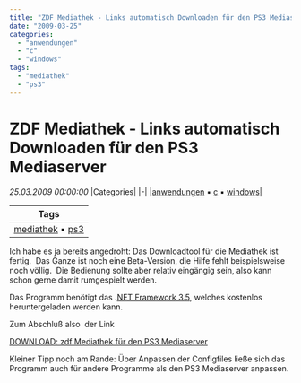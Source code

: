 ```yaml
---
title: "ZDF Mediathek - Links automatisch Downloaden für den PS3 Mediaserver"
date: "2009-03-25"
categories: 
  - "anwendungen"
  - "c"
  - "windows"
tags: 
  - "mediathek"
  - "ps3"
---
```

# ZDF Mediathek - Links automatisch Downloaden für den PS3 Mediaserver
_25.03.2009 00:00:00_
|Categories|
|-|
|[anwendungen](/dotnetwork/de/categories#anwendungen) :black_small_square: [c](/dotnetwork/de/categories#c) :black_small_square: [windows](/dotnetwork/de/categories#windows)|

|Tags|
|-|
|[mediathek](/dotnetwork/de/tags#mediathek) :black_small_square: [ps3](/dotnetwork/de/tags#ps3)|



Ich habe es ja bereits angedroht: Das Downloadtool für die Mediathek ist fertig.  Das Ganze ist noch eine Beta-Version, die Hilfe fehlt beispielsweise noch völlig.  Die Bedienung sollte aber relativ eingängig sein, also kann schon gerne damit rumgespielt werden.

Das Programm benötigt das .[NET Framework 3.5](http://www.microsoft.com/downloads/details.aspx?familyid=333325FD-AE52-4E35-B531-508D977D32A6&displaylang=de), welches kostenlos heruntergeladen werden kann.

Zum Abschluß also  der Link

[DOWNLOAD: zdf Mediathek für den PS3 Mediaserver](http://sourceforge.net/projects/ps3mediathek/files/)

Kleiner Tipp noch am Rande: Über Anpassen der Configfiles ließe sich das Programm auch für andere Programme als den PS3 Mediaserver anpassen.
